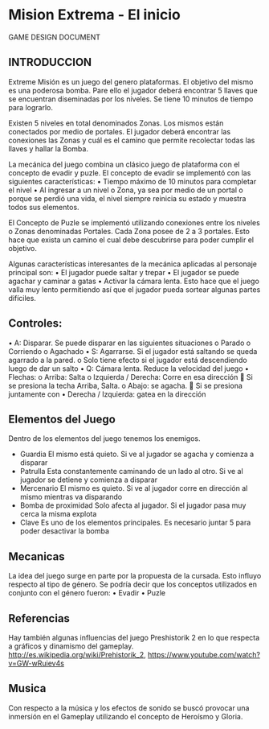 # Mision Extrema - El inicio
GAME DESIGN DOCUMENT

## INTRODUCCION
Extreme Misión es un juego del genero plataformas. El objetivo del mismo es una poderosa bomba. Pare ello el jugador deberá encontrar 5 llaves que se encuentran diseminadas por los niveles. Se tiene 10 minutos de tiempo para lograrlo.

Existen 5 niveles en total denominados Zonas. Los mismos están conectados por medio de portales. El jugador deberá encontrar las conexiones las Zonas y cuál es el camino que permite recolectar todas las llaves y hallar la Bomba. 

La mecánica del juego combina un clásico juego de plataforma con el concepto de evadir y puzle. El concepto de evadir se implementó con las siguientes características:
•	Tiempo máximo de 10 minutos para completar el nivel
•	Al ingresar a un nivel o Zona, ya sea por medio de un portal o porque se perdió una vida, el nivel siempre reinicia su estado y muestra todos sus elementos.

El Concepto de Puzle se implementó utilizando conexiones entre los niveles o Zonas denominadas Portales. Cada Zona posee de 2 a 3 portales. Esto hace que exista un camino el cual debe descubrirse para poder cumplir el objetivo.

Algunas características interesantes de la mecánica aplicadas al personaje principal son:
•	El jugador puede saltar y trepar
•	El jugador se puede agachar y caminar a gatas
•	Activar la cámara lenta. Esto hace que el juego valla muy lento permitiendo así que el jugador pueda sortear algunas partes difíciles. 

## Controles:
•	A: Disparar. Se puede disparar en las siguientes situaciones
o	Parado
o	Corriendo
o	Agachado
•	S: Agarrarse. Si el jugador está saltando se queda agarrado a la pared.
o	Solo tiene efecto si el jugador está descendiendo luego de dar un salto
•	Q: Cámara lenta. Reduce la velocidad del juego
•	Flechas: 
o	Arriba: Salta
o	Izquierda / Derecha: Corre en esa dirección
	Si se presiona la techa Arriba, Salta.
o	Abajo: se agacha.
	Si se presiona juntamente con
•	Derecha / Izquierda: gatea en la dirección	

## Elementos del Juego
Dentro de los elementos del juego tenemos los enemigos. 
* Guardia	El mismo está quieto. Si ve al jugador se agacha y comienza a disparar	 
* Patrulla	Esta constantemente caminando de un lado al otro. Si ve al jugador se detiene y comienza a disparar	 
* Mercenario	El mismo es quieto. Si ve al jugador corre en dirección al mismo mientras va disparando	 
* Bomba de proximidad	Solo afecta al jugador. Si el jugador pasa muy cerca la misma explota	 
* Clave	Es uno de los elementos principales. Es necesario juntar 5 para poder desactivar la bomba 	 

## Mecanicas
La idea del juego surge en parte por la propuesta de la cursada. Esto influyo respecto al tipo de género. Se podría decir que los conceptos utilizados en conjunto con el género fueron:
•	Evadir
•	Puzle

## Referencias
Hay también algunas influencias del juego Preshistorik 2 en lo que respecta a gráficos y dinamismo del gameplay.
http://es.wikipedia.org/wiki/Prehistorik_2,
 https://www.youtube.com/watch?v=GW-wRuiev4s 

## Musica
Con respecto a la música y los efectos de sonido se buscó provocar una inmersión en el Gameplay utilizando el concepto de Heroísmo y Gloria. 


